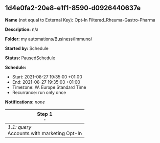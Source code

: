 ## 1d4e0fa2-20e8-e1f1-8590-d0926440637e

**Name** (not equal to External Key)**:** Opt-In Filtered_Rheuma-Gastro-Pharma

**Description:** n/a

**Folder:** my automations/Business/Immuno/

**Started by:** Schedule

**Status:** PausedSchedule

**Schedule:**

* Start: 2021-08-27 19:35:00 +01:00
* End: 2021-08-27 19:35:00 +01:00
* Timezone: W. Europe Standard Time
* Recurrance: run only once

**Notifications:** _none_


| Step 1<br>_<small>-</small>_ |
| --- |
| _1.1: query_<br>Accounts with marketing Opt-In |

